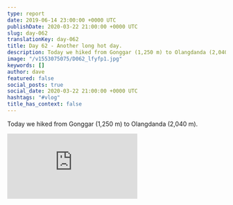 ```yaml
---
type: report
date: 2019-06-14 23:00:00 +0000 UTC
publishDate: 2020-03-22 21:00:00 +0000 UTC
slug: day-062
translationKey: day-062
title: Day 62 - Another long hot day.
description: Today we hiked from Gonggar (1,250 m) to Olangdanda (2,040 m).
image: "/v1553075075/D062_lfyfp1.jpg"
keywords: []
author: dave
featured: false
social_posts: true
social_date: 2020-03-22 21:00:00 +0000 UTC
hashtags: "#vlog"
title_has_context: false
---
```


Today we hiked from Gonggar (1,250 m) to Olangdanda (2,040 m).

<iframe class="youtube" src="https://www.youtube.com/embed/b7YFO5CToos" frameborder="0" allow="accelerometer; autoplay; encrypted-media; gyroscope; picture-in-picture" allowfullscreen></iframe>

